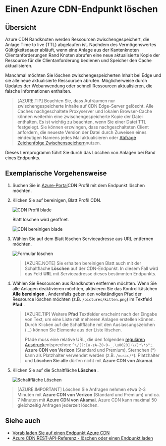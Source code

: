 <properties
    pageTitle="Einen Azure CDN-Endpunkt löschen | Microsoft Azure"
    description="Informationen Sie zum Löschen alle zwischengespeicherten Inhalt von einem CDN-Endpunkt."
    services="cdn"
    documentationCenter=""
    authors="camsoper"
    manager="erikre"
    editor=""/>

<tags
    ms.service="cdn"
    ms.workload="tbd"
    ms.tgt_pltfrm="na"
    ms.devlang="na"
    ms.topic="article"
    ms.date="07/28/2016"
    ms.author="casoper"/>

# <a name="purge-an-azure-cdn-endpoint"></a>Einen Azure CDN-Endpunkt löschen

## <a name="overview"></a>Übersicht

Azure CDN Randknoten werden Ressourcen zwischengespeichert, die Anlage Time to live (TTL) abgelaufen ist.  Nachdem des Vermögenswertes Gültigkeitsdauer abläuft, wenn eine Anlage aus der Kantenknoten Clientanforderungen Rand Knoten abrufen eine neue aktualisierte Kopie der Ressource für die Clientanforderung bedienen und Speicher den Cache aktualisieren.

Manchmal möchten Sie löschen zwischengespeicherten Inhalt bei Edge und sie alle neue aktualisierte Ressourcen abrufen.  Möglicherweise durch Updates der Webanwendung oder schnell Ressourcen aktualisieren, die falsche Informationen enthalten.

> [AZURE.TIP] Beachten Sie, dass Aufräumen nur zwischengespeicherte Inhalte auf CDN Edge-Server gelöscht.  Alle Caches nachgeschaltete Proxyserver und lokalen Browser-Cache können weiterhin eine zwischengespeicherte Kopie der Datei enthalten.  Es ist wichtig zu beachten, wenn Sie einer Datei TTL festgelegt.  Sie können erzwingen, dass nachgeschalteten Client anfordern, die neueste Version der Datei durch Zuweisen eines eindeutigen Namens jedes Mal aktualisieren oder [Abfrage Zeichenfolge Zwischenspeichern](cdn-query-string.md)nutzen.  

Dieses Lernprogramm führt Sie durch das Löschen von Anlagen bei Rand eines Endpunkts.

## <a name="walkthrough"></a>Exemplarische Vorgehensweise

1. Suchen Sie in [Azure-Portal](https://portal.azure.com)CDN Profil mit dem Endpunkt löschen möchten.

2. Klicken Sie auf bereinigen, Blatt Profil CDN.

    ![CDN Profil blade](./media/cdn-purge-endpoint/cdn-profile-blade.png)

    Blatt löschen wird geöffnet.

    ![CDN bereinigen blade](./media/cdn-purge-endpoint/cdn-purge-blade.png)

3. Wählen Sie auf dem Blatt löschen Serviceadresse aus URL entfernen möchten.

    ![Formular löschen](./media/cdn-purge-endpoint/cdn-purge-form.png)

    > [AZURE.NOTE] Sie erhalten bereinigen Blatt auch mit der Schaltfläche **Löschen** auf der CDN-Endpunkt.  In diesem Fall wird das Feld **URL** mit Serviceadresse dieses bestimmten Endpunkts.

4. Wählen Sie Ressourcen aus Randknoten entfernen möchten.  Wenn Sie alle Anlagen deaktivieren möchten, aktivieren Sie das Kontrollkästchen **Alle bereinigen** .  Andernfalls geben den vollständigen Pfad der Ressource löschen möchten (z.B. `/pictures/kitten.png`) im Textfeld **Pfad** .

    > [AZURE.TIP] Weitere **Pfad** Textfelder erscheint nach der Eingabe von Text, um eine Liste mit mehreren Anlagen erstellen können.  Durch Klicken auf die Schaltfläche mit den Auslassungszeichen (...) können Sie Elemente aus der Liste löschen.
    >
    > Pfade muss eine relative URL, die den folgenden [regulären Ausdruck](https://msdn.microsoft.com/library/az24scfc.aspx)entsprechen: `^\/(?:[a-zA-Z0-9-_.\u0020]+\/)*\*$";`.  **Azure CDN von Verizon** (Standard und Premium), Sternchen (\*) kann als Platzhalter verwendet werden (z.B. `/music/*`).  Platzhalter und **Löschen Sie alle** dürfen nicht mit **Azure CDN von Akamai**.
    
5. Klicken Sie auf die Schaltfläche **Löschen** .

    ![Schaltfläche Löschen](./media/cdn-purge-endpoint/cdn-purge-button.png)

> [AZURE.IMPORTANT] Löschen Sie Anfragen nehmen etwa 2-3 Minuten mit **Azure CDN von Verizon** (Standard und Premium) und ca. 7 Minuten mit **Azure CDN von Akamai**.  Azure CDN kann maximal 50 gleichzeitig Anfragen jederzeit löschen. 

## <a name="see-also"></a>Siehe auch
- [Vorab laden Sie auf einen Endpunkt Azure CDN](cdn-preload-endpoint.md)
- [Azure CDN REST-API-Referenz - löschen oder einen Endpunkt laden](https://msdn.microsoft.com/library/mt634451.aspx)
